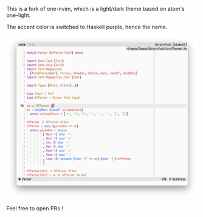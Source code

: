 This is a fork of one-nvim, which is a light/dark theme based on atom's
one-light.

The accent color is switched to Haskell purple, hence the name.

![](/assets/example.png)

Feel free to open PRs !
